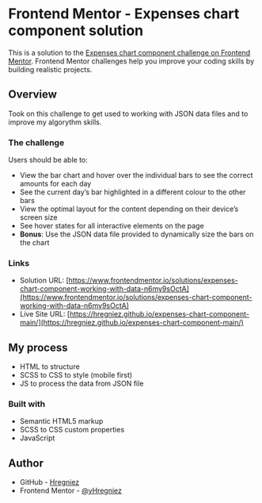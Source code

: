 # Frontend Mentor - Expenses chart component solution

This is a solution to the [Expenses chart component challenge on Frontend Mentor](https://www.frontendmentor.io/challenges/expenses-chart-component-e7yJBUdjwt). Frontend Mentor challenges help you improve your coding skills by building realistic projects.

## Overview

Took on this challenge to get used to working with JSON data files and to improve my algorythm skills.

### The challenge

Users should be able to:

- View the bar chart and hover over the individual bars to see the correct amounts for each day
- See the current day’s bar highlighted in a different colour to the other bars
- View the optimal layout for the content depending on their device’s screen size
- See hover states for all interactive elements on the page
- **Bonus**: Use the JSON data file provided to dynamically size the bars on the chart

### Links

- Solution URL: [https://www.frontendmentor.io/solutions/expenses-chart-component-working-with-data-n6my9sOctA](https://www.frontendmentor.io/solutions/expenses-chart-component-working-with-data-n6my9sOctA)
- Live Site URL: [https://hregniez.github.io/expenses-chart-component-main/](https://hregniez.github.io/expenses-chart-component-main/)

## My process

- HTML to structure
- SCSS to CSS to style (mobile first)
- JS to process the data from JSON file

### Built with

- Semantic HTML5 markup
- SCSS to CSS custom properties
- JavaScript

## Author

- GitHub - [Hregniez](https://github.com/HRegniez)
- Frontend Mentor - [@yHregniez](https://www.frontendmentor.io/profile/HRegniez)
